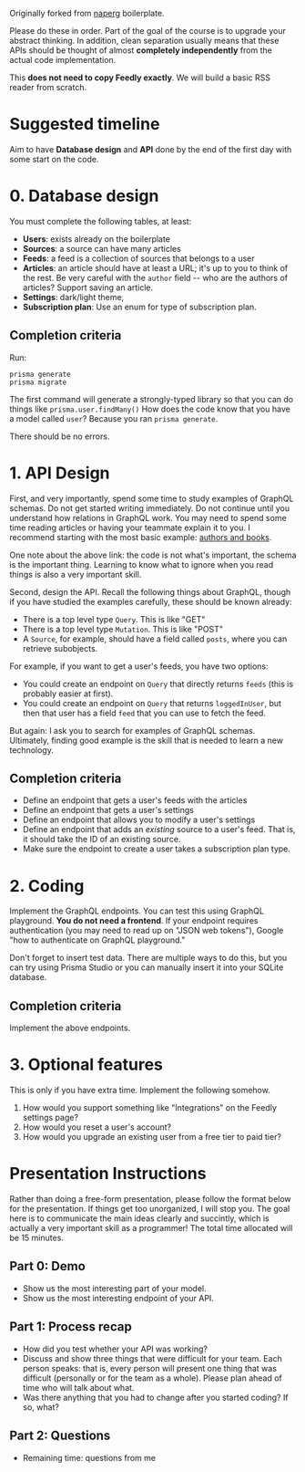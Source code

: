 Originally forked from [naperg](https://github.com/alan345/naperg) boilerplate.

Please do these in order. Part of the goal of the course is to upgrade your
abstract thinking. In addition, clean separation usually means that these APIs
should be thought of almost **completely independently** from the actual code
implementation.

This **does not need to copy Feedly exactly**. We will build a basic RSS reader
from scratch.

# Suggested timeline
Aim to have **Database design** and **API** done by the end of the first day
with some start on the code. 
 
# 0. Database design

You must complete the following tables, at least:

* **Users**: exists already on the boilerplate
* **Sources**: a source can have many articles
* **Feeds**: a feed is a collection of sources that belongs to a user
* **Articles**: an article should have at least a URL; it's up to you to think
    of the rest. Be very careful with the `author` field -- who are the authors
    of articles? Support saving an article.
* **Settings**: dark/light theme, 
* **Subscription plan**: Use an enum for type of subscription plan.

## Completion criteria

Run:
```
prisma generate
prisma migrate
```

The first command will generate a strongly-typed library so that you can do
things like `prisma.user.findMany()` How does the code know that you have a
model called `user`? Because you ran `prisma generate`.

There should be no errors.

# 1. API Design

First, and very importantly, spend some time to study examples of GraphQL
schemas. Do not get started writing immediately. Do not continue until you
understand how relations in GraphQL work. You may need to spend some time
reading articles or having your teammate explain it to you. I recommend starting
with the most basic example: [authors and
books](https://www.apollographql.com/docs/tutorial/schema/).

One note about the above link: the code is not what's important, the schema is
the important thing. Learning to know what to ignore when you read things is
also a very important skill.

Second, design the API. Recall the following things about GraphQL, though if you
have studied the examples carefully, these should be known already:
* There is a top level type `Query`. This is like "GET"
* There is a top level type `Mutation`. This is like "POST"
* A `Source`, for example, should have a field called `posts`, where you can
    retrieve subobjects.

For example, if you want to get a user's feeds, you have two options:
* You could create an endpoint on `Query` that directly returns `feeds` (this is
    probably easier at first).
* You could create an endpoint on `Query` that returns `loggedInUser`, but then
    that user has a field `feed` that you can use to fetch the feed.


But again: I ask you to search for examples of GraphQL schemas. Ultimately,
finding good example is the skill that is needed to learn a new technology.

## Completion criteria
* Define an endpoint that gets a user's feeds with the articles
* Define an endpoint that gets a user's settings
* Define an endpoint that allows you to modify a user's settings
* Define an endpoint that adds an *existing* source to a user's feed. That is, it
    should take the ID of an existing source.
* Make sure the endpoint to create a user takes a subscription plan type.

# 2. Coding
Implement the GraphQL endpoints. You can test this using GraphQL playground.
**You do not need a frontend**. If
your endpoint requires authentication (you may need to read up on "JSON web
tokens"), Google "how to authenticate on GraphQL playground."

Don't forget to insert test data. There are multiple ways to do this, but you
can try using Prisma Studio or you can manually insert it into your SQLite
database.

## Completion criteria
Implement the above endpoints.

# 3. Optional features
This is only if you have extra time. Implement the following somehow.

1. How would you support something like "Integrations" on the Feedly settings page?
2. How would you reset a user's account?
3. How would you upgrade an existing user from a free tier to paid tier?

# Presentation Instructions
Rather than doing a free-form presentation, please follow the format below for the presentation. If things get too unorganized, I will stop you. The goal here is to communicate the main ideas clearly and succintly, which is actually a very important skill as a programmer! The total time allocated will be 15 minutes.

## Part 0: Demo
* Show us the most interesting part of your model.
* Show us the most interesting endpoint of your API.

## Part 1: Process recap
* How did you test whether your API was working?
* Discuss and show three things that were difficult for your team. Each person speaks: that is, every person will present one thing that was difficult (personally or for the team as a whole). Please plan ahead of time who will talk about what.
* Was there anything that you had to change after you started coding? If so, what?

## Part 2: Questions
* Remaining time: questions from me
